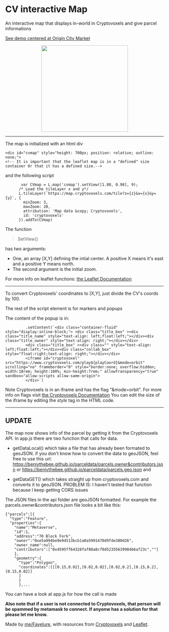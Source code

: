 
# CV interactive Map
 An interactive map that displays in-world in Cryptovoxels and give parcel informations

[See demo centered at Origin City Market](https://benjythebee.github.io/CV_interactive_map/index.html)
<br>
<center>
<img src="https://benjythebee.github.io/CV_interactive_map/img/Thumbnail.PNG" width="275"></center>
<hr/>

The map is initialized with an html div
```
<div id="cvmap" style="height: 700px; position: relative; outline: none;">
<!-- It is important that the leaflet map is in a "defined" size container Or that it has a defined size.-->
```


and the following script
```
       var CVmap = L.map('cvmap').setView([1.80, 0.98], 9);
      /* Load the tileLayer x and y*/
      L.tileLayer(`https://map.cryptovoxels.com/tile?z={z}&x={x}&y={y}`, {
        minZoom: 3,
        maxZoom: 20,
        attribution: 'Map data &copy; Cryptovoxels',
        id: 'cryptovoxels'
      }).addTo(CVmap)
```
The function
>SetView()

has two arguments: 

* One, an array [X,Y] defining the intial center. A positive X means it's east and a positive Y means north. 
* The second argument is the initial zoom.

For more info on leaflet functions: [the Leaflet Documentation](https://leafletjs.com/reference-1.6.0.html#map-methods-for-modifying-map-state)

<hr/>

To convert Cryptovoxels' coordinates to [X,Y], just divide the CV's coords by 100.

The rest of the script element is for markers and popups

 The content of the popup is in:
 ```
          .setContent(`<div class="container-fluid" style="display:inline-block;"> <div class="title_box" ><div class="title_name" style="text-align: left;float:left;"></div><div class="title_owner" style="text-align: right;"></div></div>
          <div class="title_box" ><div class="" style="text-align: left;float:left;"></div><div class="collab_box" style="float:right;text-align: right;"></div></div>
          <iframe id="cryptovoxel" src="https://www.cryptovoxels.com/play${playCoord}&mode=orbit" scrolling="no" frameborder="0" style="border:none; overflow:hidden; width:18rem; height:100%; min-height:7rem;" allowTransparency="true" sandbox="allow-scripts allow-same-origin">
          </div>`)

 ```
 
 Note Cryptovoxels is in an iframe and has the flag "&mode=orbit". For more info on flags visit [the Cryptovoxels Documentation](https://www.cryptovoxels.com/docs/flags)
You can edit the size of the iframe by editing the *style* tag in the HTML code.

 <hr/>

## UPDATE

 The map now shows info of the parcel by getting it from the Cryptovoxels API. In app.js there are two function that calls for data.
* getDataLocal() which take a file that has already been formated to geoJSON.
 if you don't know how to convert the data to geoJSON, feel free to use this url: https://benjythebee.github.io/parceldata/parcels.owner&contributors.json
or https://benjythebee.github.io/parceldata/parcels.geo.json 
and 

* getDataGET() which takes straight up from cryptovoxels.com and converts it to geoJSON. PROBLEM IS: I haven't tested that function because I keep getting CORS issues

The JSON files in the api folder are geoJSON formatted. For example the parcels.owner&contributors.json file looks a bit like this:
```
{"parcels":[{
  "type":"Feature",
  "properties":{
    "name":"Metaverse",
    "id":1,
    "address":"70 Block Fork",
    "owner":"0xe5a994be9e94513bcb1a0a5991470d9fde380d26",
    "owner_name":null,
    "contributors":["0x4595ff64328faf80a8cf0d52355639984b6af23c",""]
    },
    "geometry":{
      "type":"Polygon",
      "coordinates":[[[0.15,0.02],[0.02,0.02],[0.02,0.2],[0.15,0.2],[0.15,0.02]]
      ]
      }
      },...
```
You can have a look at app.js for how the call is made


**Also note that if a user is not connected to Cryptovoxels, that person will be spammed by metamask to connect. If anyonw has a solution for that please let me know.**

 Made by [me/Fayelure](https://twitter.com/Benjythebee), with resources from [Cryptovoxels](https://cryptovoxels.com) and [Leaflet](https://leafletjs.com/).
